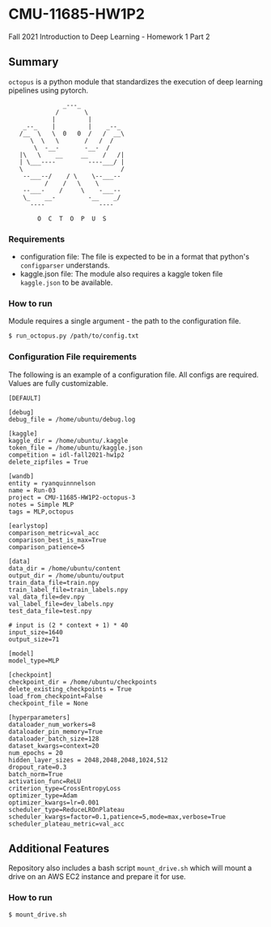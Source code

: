 # CMU-11685-HW1P2
Fall 2021 Introduction to Deep Learning - Homework 1 Part 2

## Summary
`octopus` is a python module that standardizes the execution of deep learning pipelines using pytorch.
```
               _---_
             /       \
            |         |
    _--_    |         |    _--_
   /__  \   \  0   0  /   /  __\
      \  \   \       /   /  /
       \  -__-       -__-  /
   |\   \    __     __    /   /|
   | \___----         ----___/ |
   \                           /
    --___--/    / \    \--___--
          /    /   \    \
    --___-    /     \    -___--
    \_    __-         -__    _/
      ----               ----
 
        O  C  T  O  P  U  S
```
### Requirements
- configuration file: The file is expected to be in a format that python's `configparser` understands.
- kaggle.json file: The module also requires a kaggle token file `kaggle.json` to be available.


### How to run
Module requires a single argument - the path to the configuration file.  
```bash
$ run_octopus.py /path/to/config.txt
```

### Configuration File requirements
The following is an example of a configuration file. All configs are required. Values are fully customizable.
```text
[DEFAULT]

[debug]
debug_file = /home/ubuntu/debug.log

[kaggle]
kaggle_dir = /home/ubuntu/.kaggle
token_file = /home/ubuntu/kaggle.json
competition = idl-fall2021-hw1p2
delete_zipfiles = True

[wandb]
entity = ryanquinnnelson
name = Run-03
project = CMU-11685-HW1P2-octopus-3
notes = Simple MLP
tags = MLP,octopus

[earlystop]
comparison_metric=val_acc
comparison_best_is_max=True
comparison_patience=5

[data]
data_dir = /home/ubuntu/content
output_dir = /home/ubuntu/output
train_data_file=train.npy
train_label_file=train_labels.npy
val_data_file=dev.npy
val_label_file=dev_labels.npy
test_data_file=test.npy

# input is (2 * context + 1) * 40
input_size=1640
output_size=71

[model]
model_type=MLP

[checkpoint]
checkpoint_dir = /home/ubuntu/checkpoints
delete_existing_checkpoints = True
load_from_checkpoint=False
checkpoint_file = None

[hyperparameters]
dataloader_num_workers=8
dataloader_pin_memory=True
dataloader_batch_size=128
dataset_kwargs=context=20
num_epochs = 20
hidden_layer_sizes = 2048,2048,2048,1024,512
dropout_rate=0.3
batch_norm=True
activation_func=ReLU
criterion_type=CrossEntropyLoss
optimizer_type=Adam
optimizer_kwargs=lr=0.001
scheduler_type=ReduceLROnPlateau
scheduler_kwargs=factor=0.1,patience=5,mode=max,verbose=True
scheduler_plateau_metric=val_acc
```

## Additional Features
Repository also includes a bash script `mount_drive.sh` which will mount a drive on an AWS EC2 instance and prepare it for use.

### How to run
```bash
$ mount_drive.sh
```
